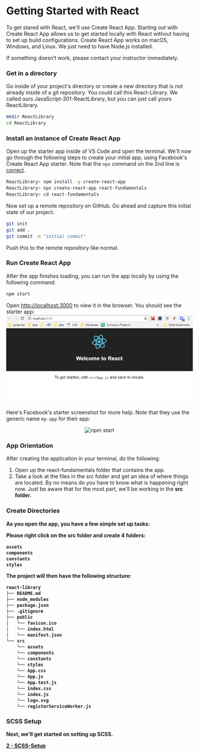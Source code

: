 # Getting Started with React

To get stared with React, we'll use Create React App. Starting out with Create React App allows us to get started locally with React without having to set up build configurations. Create React App works on macOS, Windows, and Linux. We just need to have Node.js installed.

If something doesn’t work, please contact your instructor immediately.

### Get in a directory

Go inside of your project's directory or create a new directory that is not already inside of a git repository. You could call this React-Library. We called ours JavaScript-301-ReactLibrary, but you can just call yours ReactLibrary.

```sh
mkdir ReactLibrary
cd ReactLibrary
```

### Install an instance of Create React App

Open up the starter app inside of VS Code and open the terminal. We'll now go through the following steps to create your initial app, using Facebook's Create React App starter. Note that the `npx` command on the 2nd line is [correct](https://medium.com/@maybekatz/introducing-npx-an-npm-package-runner-55f7d4bd282b). 

```sh
ReactLibrary> npm install -g create-react-app
ReactLibrary> npx create-react-app react-fundamentals
ReactLibrary> cd react-fundamentals
```

Now set up a remote repository on GitHub. Go ahead and capture this initial state of our project.
```sh
git init
git add .
git commit -m "initial commit"
```
Push this to the remote repository like normal.


### Run Create React App

After the app finishes loading, you can run the app locally by using the following command:

```sh
npm start
```

Open [http://localhost:3000](http://localhost:3000) to view it in the browser. You should see the starter app:
![Initial Run](../assets/1-cra-initial.PNG)


Here's Facebook's starter screenshot for more help. Note that they use the generic name `my-app` for their app:
<p align='center'>
<img src='https://cdn.rawgit.com/facebookincubator/create-react-app/27b42ac/screencast.svg' width='600' alt='npm start'>
</p>


### App Orientation
After creating the application in your terminal, do the following: 
1. Open up the react-fundamentals folder that contains the app.
2. Take a look at the files in the src folder and get an idea of where things are located. By no means do you have to know what is happening right now. Just be aware that for the most part, we'll be working in the <b>src<b> folder. <br />

### Create Directories
As you open the app, you have a few simple set up tasks:

Please right click on the <b>src</b> folder and create 4 folders: 
```
assets
components
constants
styles
```

The project will then have the following structure:

```
react-library
├── README.md
├── node_modules
├── package.json
├── .gitignore
├── public
│   └── favicon.ico
│   └── index.html
│   └── manifest.json
└── src
    └── assets
    └── components
    └── constants
    └── styles
    └── App.css
    └── App.js
    └── App.test.js
    └── index.css
    └── index.js
    └── logo.svg
    └── registerServiceWorker.js
```


### SCSS Setup
Next, we'll get started on setting up SCSS. 

[2 - SCSS-Setup](2-Sass-Setup.md)








